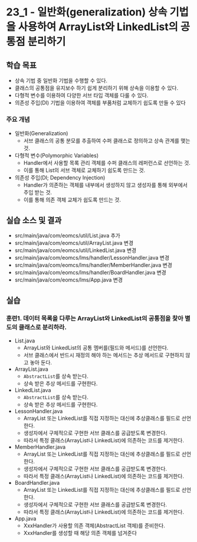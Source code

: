 # 23_1 - 일반화(generalization) 상속 기법을 사용하여 ArrayList와 LinkedList의 공통점 분리하기

## 학습 목표
- 상속 기법 중 일반화 기법을 수행할 수 있다.
- 클래스의 공통점을 유지보수 하기 쉽게 분리하기 위해 상속을 이용할 수 있다.
- 다형적 변수를 이용하여 다양한 서브 타입 객체를 다룰 수 있다.
- 의존성 주입(DI) 기법을 이용하여 객체를 부품처럼 교체하기 쉽도록 만들 수 있다

### 주요 개념
- 일반화(Generalization)
  - 서브 클래스의 공통 분모를 추출하여 수퍼 클래스로 정의하고 상속 관계를 맺는 것.
- 다형적 변수(Polymorphic Variables)
  - Handler에서 사용할 목록 관리 객체를 수퍼 클래스의 레퍼런스로 선언하는 것.
  - 이를 통해 List의 서브 객체로 교체하기 쉽도록 만드는 것.
- 의존성 주입(DI; Dependency Injection)
  - Handler가 의존하는 객체를 내부에서 생성하지 않고 생성자를 통해 외부에서 주입 받는 것.
  - 이를 통해 의존 객체 교체가 쉽도록 만드는 것.
  
 ## 실습 소스 및 결과
 
- src/main/java/com/eomcs/util/List.java 추가
- src/main/java/com/eomcs/util/ArrayList.java 변경
- src/main/java/com/eomcs/util/LinkedList.java 변경
- src/main/java/com/eomcs/lms/handler/LessonHandler.java 변경
- src/main/java/com/eomcs/lms/handler/MemberHandler.java 변경
- src/main/java/com/eomcs/lms/handler/BoardHandler.java 변경
- src/main/java/com/eomcs/lms/App.java 변경

## 실습 

### 훈련1. 데이터 목록을 다루는 ArrayList와 LinkedList의 공통점을 찾아 별도의 클래스로 분리하라.

- List.java
  - ArrayList와 LinkedList의 공통 멤버를(필드와 메서드)를 선언한다.
  - 서브 클래스에서 반드시 재정의 해야 하는 메서드는 추상 메서드로 구현하지 않고 놓아 둔다.
- ArrayList.java
  - `AbstractList`를 상속 받는다.
  - 상속 받은 추상 메서드를 구현한다.
- LinkedList.java
  - `AbstractList`를 상속 받는다.
  - 상속 받은 추상 메서드를 구현한다.
- LessonHandler.java
  - ArrayList 또는 LinkedList를 직접 지정하는 대신에 추상클래스를 필드로 선언한다.
  - 생성자에서 구체적으로 구현한 서브 클래스를 공급받도록 변경한다.
  - 따라서 특정 클래스(ArrayList나 LinkedList)에 의존하는 코드를 제거한다.
- MemberHandler.java
  - ArrayList 또는 LinkedList를 직접 지정하는 대신에 추상클래스를 필드로 선언한다.
  - 생성자에서 구체적으로 구현한 서브 클래스를 공급받도록 변경한다.
  - 따라서 특정 클래스(ArrayList나 LinkedList)에 의존하는 코드를 제거한다.
- BoardHandler.java
  - ArrayList 또는 LinkedList를 직접 지정하는 대신에 추상클래스를 필드로 선언한다.
  - 생성자에서 구체적으로 구현한 서브 클래스를 공급받도록 변경한다.
  - 따라서 특정 클래스(ArrayList나 LinkedList)에 의존하는 코드를 제거한다.
- App.java
  - XxxHandler가 사용할 의존 객체(AbstractList 객체)를 준비한다.
  - XxxHandler를 생성할 때 해당 의존 객체를 넘겨준다